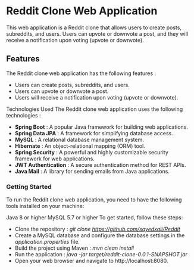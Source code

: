 # Reddit Clone Web Application
This web application is a Reddit clone that allows users to create posts, subreddits, and users. Users can upvote or downvote a post, and they will receive a notification upon voting (upvote or downvote).

## Features
The Reddit clone web application has the following features :

- Users can create posts, subreddits, and users.
- Users can upvote or downvote a post.
- Users will receive a notification upon voting (upvote or downvote).

Technologies Used
The Reddit clone web application uses the following technologies :

- **Spring Boot** : A popular Java framework for building web applications.
- **Spring Data JPA** : A framework for simplifying database access.
- **MySQL** : A relational database management system.
- **Hibernate** : An object-relational mapping (ORM) tool.
- **Spring Security** : A powerful and highly customizable security framework for web applications.
- **JWT Authentication** : A secure authentication method for REST APIs.
- **Java Mail** : A library for sending emails from Java applications.

### Getting Started
To run the Reddit clone web application, you need to have the following tools installed on your machine:

Java 8 or higher
MySQL 5.7 or higher
To get started, follow these steps:

- Clone the repository :
_git clone https://github.com/sayedxali/Reddit_
- Create a MySQL database and configure the database settings in the _application.properties_ file.
- Build the project using Maven :
  _mvn clean install_
- Run the application :
  _java -jar target/reddit-clone-0.0.1-SNAPSHOT.jar_
- Open your web browser and navigate to http://localhost:8080.
